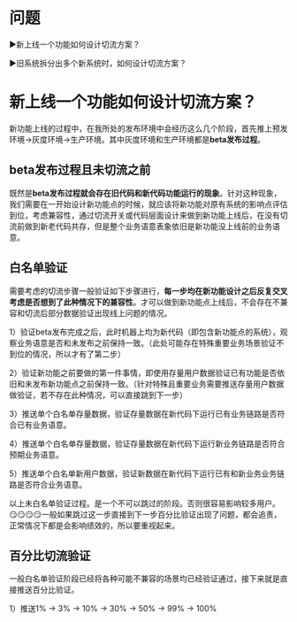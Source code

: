 问题
====

:arrow_forward:新上线一个功能如何设计切流方案？

:arrow_forward:旧系统拆分出多个新系统时，如何设计切流方案？

新上线一个功能如何设计切流方案？
====

新功能上线的过程中，在我所处的发布环境中会经历这么几个阶段，首先推上预发环境->灰度环境->生产环境。其中灰度环境和生产环境都是**beta发布过程**。

beta发布过程且未切流之前
------

既然是**beta发布过程就会存在旧代码和新代码功能运行的现象**。针对这种现象，我们需要在一开始设计新功能点的时候，就应该将新功能对原有系统的影响点评估到位，考虑兼容性，通过切流开关或代码层面设计来做到新功能上线后，在没有切流前做到新老代码共存，但是整个业务语意表象依旧是新功能没上线前的业务语意。

白名单验证
------

需要考虑的切流步骤一般验证如下步骤进行，**每一步均在新功能设计之后反复交叉考虑是否想到了此种情况下的兼容性**。才可以做到新功能点上线后，不会存在不兼容和切流后部分数据验证出现线上问题的情况。

1）验证beta发布完成之后，此时机器上均为新代码（即包含新功能点的系统），观察业务语意是否和未发布之前保持一致。（此处可能存在特殊重要业务场景验证不到位的情况，所以才有了第二步）

2）验证新功能之前要做的第一件事情，即使用存量用户数据验证已有功能是否依旧和未发布新功能点之前保持一致。（针对特殊且重要业务需要推送存量用户数据做验证，若不存在此种情况，可以直接跳到下一步）

3）推送单个白名单存量数据，验证存量数据在新代码下运行已有业务链路是否符合已有业务语意。

4）推送单个白名单存量数据，验证存量数据在新代码下运行新业务链路是否符合预期业务语意。

5）推送单个白名单新用户数据，验证新数据在新代码下运行已有和新业务业务链路是否符合业务语意。

以上未白名单验证过程。是一个不可以跳过的阶段。否则很容易影响较多用户。:smirk::smirk::smirk::smirk:一般如果跳过这一步直接到下一步百分比验证出现了问题，都会追责，正常情况下都是会影响绩效的，所以要重视起来。

百分比切流验证
------

一般白名单验证阶段已经将各种可能不兼容的场景均已经验证通过，接下来就是直接推送百分比验证。

1）推送1% -> 3% -> 10% -> 30% -> 50% -> 99% -> 100%




